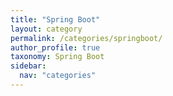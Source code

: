 ```yaml
---
title: "Spring Boot"
layout: category
permalink: /categories/springboot/
author_profile: true
taxonomy: Spring Boot
sidebar:
  nav: "categories"
---
```

